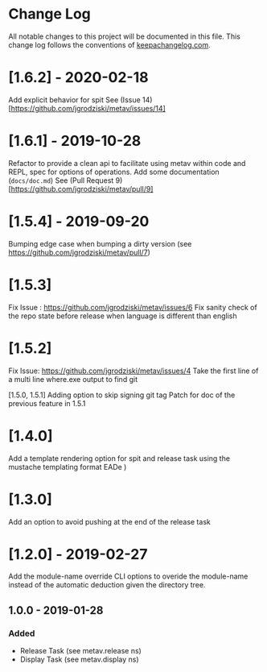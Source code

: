 # Change Log
All notable changes to this project will be documented in this file. 
This change log follows the conventions of [keepachangelog.com](http://keepachangelog.com/).

# [1.6.2] - 2020-02-18

Add explicit behavior for spit
See (Issue 14)[https://github.com/jgrodziski/metav/issues/14]

# [1.6.1] - 2019-10-28

Refactor to provide a clean api to facilitate using metav within code and REPL, spec for options of operations.
Add some documentation (`docs/doc.md`)
See (Pull Request 9)[https://github.com/jgrodziski/metav/pull/9]

# [1.5.4] - 2019-09-20

Bumping edge case when bumping a dirty version (see https://github.com/jgrodziski/metav/pull/7)

# [1.5.3]
Fix Issue : https://github.com/jgrodziski/metav/issues/6
Fix sanity check of the repo state before release when language is different than english

# [1.5.2]
Fix Issue: https://github.com/jgrodziski/metav/issues/4
Take the first line of a multi line where.exe output to find git

[1.5.0, 1.5.1]
Adding option to skip signing git tag
Patch for doc of the previous feature in 1.5.1

# [1.4.0]
Add a template rendering option for spit and release task using the mustache templating format EADe )

# [1.3.0]
Add an option to avoid pushing at the end of the release task 

# [1.2.0] - 2019-02-27 #

Add the module-name override CLI options to overide the module-name instead of the automatic deduction given the directory tree.

## 1.0.0 - 2019-01-28
### Added
- Release Task (see metav.release ns)
- Display Task (see metav.display ns) 

[Unreleased]: https://github.com/jgrodziski/metav/compare/0.1.1...HEAD
[0.1.1]: https://github.com/jgrodziski/metav/compare/0.1.0...0.1.1

